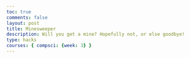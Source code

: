 ```yaml
---
toc: true
comments: false
layout: post
title: Minesweeper
description: Will you get a mine? Hopefully not, or else goodbye!
type: hacks
courses: { compsci: {week: 3} }
---
```


